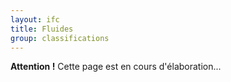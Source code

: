 ```yaml
---
layout: ifc
title: Fluides
group: classifications
---
```


<div class="alert alert-warning" role="alert">
  <strong>Attention !</strong> Cette page est en cours d'élaboration...
</div>